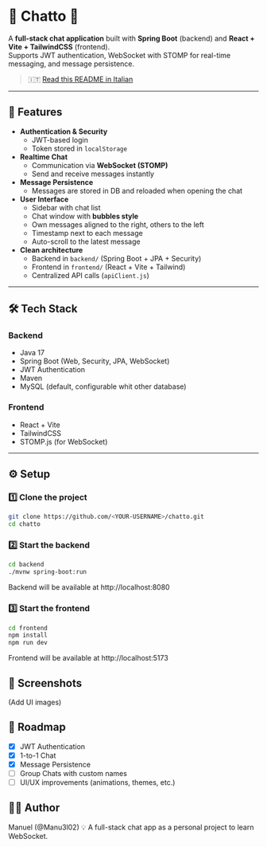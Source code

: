 # 📌 Chatto 💬

A **full-stack chat application** built with **Spring Boot** (backend) and **React + Vite + TailwindCSS** (frontend).  
Supports JWT authentication, WebSocket with STOMP for real-time messaging, and message persistence.

> 🇮🇹 [Read this README in Italian](./README.it.md)

---

## 🚀 Features

- **Authentication & Security**
  - JWT-based login
  - Token stored in `localStorage`
- **Realtime Chat**
  - Communication via **WebSocket (STOMP)**
  - Send and receive messages instantly
- **Message Persistence**
  - Messages are stored in DB and reloaded when opening the chat
- **User Interface**
  - Sidebar with chat list
  - Chat window with **bubbles style**
  - Own messages aligned to the right, others to the left
  - Timestamp next to each message
  - Auto-scroll to the latest message
- **Clean architecture**
  - Backend in `backend/` (Spring Boot + JPA + Security)
  - Frontend in `frontend/` (React + Vite + Tailwind)
  - Centralized API calls (`apiClient.js`)

---

## 🛠️ Tech Stack

### Backend
- Java 17
- Spring Boot (Web, Security, JPA, WebSocket)
- JWT Authentication
- Maven
- MySQL (default, configurable whit other database)

### Frontend
- React + Vite
- TailwindCSS
- STOMP.js (for WebSocket)

---

## ⚙️ Setup

### 1️⃣ Clone the project
```bash
git clone https://github.com/<YOUR-USERNAME>/chatto.git
cd chatto
```

### 2️⃣ Start the backend
```bash
cd backend
./mvnw spring-boot:run
```
Backend will be available at http://localhost:8080

### 3️⃣ Start the frontend
```bash
cd frontend
npm install
npm run dev
```
Frontend will be available at http://localhost:5173

## 📸 Screenshots

(Add UI images)

## 📌 Roadmap

- [X] JWT Authentication
- [X] 1-to-1 Chat
- [X] Message Persistence
- [ ] Group Chats with custom names
- [ ] UI/UX improvements (animations, themes, etc.)

## 👨‍💻 Author

Manuel (@Manu3l02)
💡 A full-stack chat app as a personal project to learn WebSocket.
